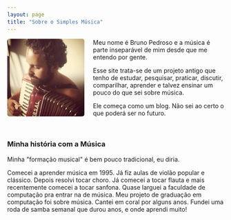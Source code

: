 ```yaml
---
layout: page
title: "Sobre o Simples Música"
---
```


<img src="/img/bruno.jpg" style="float:left;height:180px;margin:0 20px 10px 0; border: 1px; border-radius:5px"/>
Meu nome é Bruno Pedroso e a música é parte inseparável de mim desde que me entendo por gente.

Esse site trata-se de um projeto antigo que tenho de estudar, pesquisar, praticar, discutir, comparilhar, aprender e talvez ensinar um pouco do que sei sobre música.

Ele começa como um blog. Não sei ao certo o que poderá ser no futuro.

<br/>

### Minha história com a Música

Minha "formação musical" é bem pouco tradicional, eu diria.

Comecei a aprender música em 1995. Já fiz aulas de violão popular e clássico. Depois resolvi tocar choro. Já comecei a tocar flauta e mais recentemente comecei a tocar sanfona. Quase larguei a faculdade de computação pra entrar na de música. Meu projeto de graduação em computação foi sobre música. Cantei em coral por alguns anos. Fundei uma roda de samba semanal que durou anos, e onde aprendi muito!
